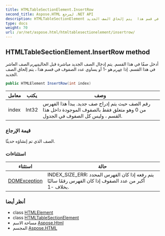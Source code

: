 ```yaml
---
title: HTMLTableSectionElement.InsertRow
second_title: Aspose.HTML لمرجع .NET API
description: HTMLTableSectionElement طريقة. أدخل صفًا في هذا القسم. يتم إدخال الصف الجديد مباشرة قبل الحاليفِهرِس الصف العاشر في هذا القسم. إذا فِهرِس هو 1 أو يساوي عدد الصفوف في قسم هذا  يتم إلحاق الصف الجديد.
type: docs
weight: 70
url: /ar/net/aspose.html/htmltablesectionelement/insertrow/
---
```

## HTMLTableSectionElement.InsertRow method

أدخل صفًا في هذا القسم. يتم إدخال الصف الجديد مباشرة قبل الحالي`فِهرِس` الصف العاشر في هذا القسم. إذا `فِهرِس` هو -1 أو يساوي عدد الصفوف في قسم هذا ، يتم إلحاق الصف الجديد.

```csharp
public HTMLElement InsertRow(int index)
```

| معامل | يكتب | وصف |
| --- | --- | --- |
| index | Int32 | رقم الصف حيث يتم إدراج صف جديد. يبدأ هذا الفهرس من 0 وهو متعلق فقط بالصفوف الموجودة داخل هذا القسم ، وليس كل الصفوف في الجدول. |

### قيمة الإرجاع

الصف الذي تم إنشاؤه حديثًا.

### استثناءات

| استثناء | حالة |
| --- | --- |
| [DOMException](../../../aspose.html.dom/domexception/) | INDEX_SIZE_ERR: يتم رفعه إذا كان الفهرس المحدد أكبر من عدد الصفوف إذا كان الفهرس رقمًا سالبًا بخلاف -1. |

### أنظر أيضا

* class [HTMLElement](../../htmlelement/)
* class [HTMLTableSectionElement](../)
* مساحة الاسم [Aspose.Html](../../htmltablesectionelement/)
* المجسم [Aspose.HTML](../../../)


